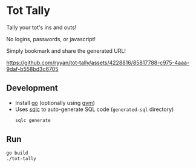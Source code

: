 # Tot Tally

Tally your tot's ins and outs!

No logins, passwords, or javascript!

Simply bookmark and share the generated URL!

https://github.com/ryyan/tot-tally/assets/4228816/85817788-c975-4aaa-9daf-b558bd3c6705

## Development

- Install [go](https://go.dev/) (optionally using [gvm](https://github.com/moovweb/gvm))
- Uses [sqlc](https://docs.sqlc.dev/) to auto-generate SQL code (`generated-sql` directory)
  ```sh
  sqlc generate
  ```

## Run

```sh
go build
./tot-tally
```
